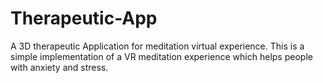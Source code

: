 # Therapeutic-App
A 3D therapeutic Application for meditation virtual experience.  This is a simple implementation of a VR meditation experience which helps people with anxiety and stress.
